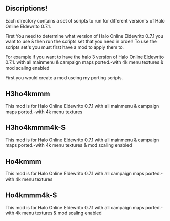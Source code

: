 
## Discriptions!

Each directory contains a set of scripts to run for different version's of Halo Online Eldewrito 0.7.1.

First You need to determine what version of Halo Online Eldewrito 0.7.1 you want to use & then run the scripts set that you need in order!
To use the scripts set's you must first have a mod to apply them to.

For example if you want to  have the halo 3 version of Halo Online Eldewrito 0.7.1. with all mainmenu & campaign maps ported.-with 4k menu textures & mod scaling enabled

First you would create a mod useing my porting scripts.


## H3ho4kmmm
This mod is for Halo Online Eldewrito 0.7.1 with all mainmenu & campaign maps ported.-with 4k menu textures

## H3ho4kmmm4k-S
This mod is for Halo Online Eldewrito 0.7.1 with all mainmenu & campaign maps ported.-with 4k menu textures & mod scaling enabled

## Ho4kmmm
This mod is for Halo Online Eldewrito 0.7.1 with all campaign maps ported.-with 4k menu textures

## Ho4kmmm4k-S
This mod is for Halo Online Eldewrito 0.7.1 with all campaign maps ported.-with 4k menu textures & mod scaling enabled
